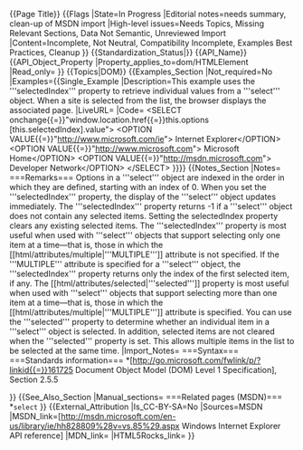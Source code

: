 {{Page Title}}
{{Flags
|State=In Progress
|Editorial notes=needs summary, clean-up of MSDN import
|High-level issues=Needs Topics, Missing Relevant Sections, Data Not Semantic, Unreviewed Import
|Content=Incomplete, Not Neutral, Compatibility Incomplete, Examples Best Practices, Cleanup
}}
{{Standardization_Status|}}
{{API_Name}}
{{API_Object_Property
|Property_applies_to=dom/HTMLElement
|Read_only=
}}
{{Topics|DOM}}
{{Examples_Section
|Not_required=No
|Examples={{Single_Example
|Description=This example uses the '''selectedIndex''' property to retrieve individual values from a '''select''' object. When a site is selected from the list, the browser displays the associated page.
|LiveURL=
|Code=
&lt;SELECT onchange{{=}}"window.location.href{{=}}this.options
    [this.selectedIndex].value"&gt;
&lt;OPTION VALUE{{=}}"http://www.microsoft.com/ie"&gt;
    Internet Explorer&lt;/OPTION&gt;
&lt;OPTION VALUE{{=}}"http://www.microsoft.com"&gt;
    Microsoft Home&lt;/OPTION&gt;
&lt;OPTION VALUE{{=}}"http://msdn.microsoft.com"&gt;
    Developer Network&lt;/OPTION&gt;
&lt;/SELECT&gt;
}}}}
{{Notes_Section
|Notes=
===Remarks===
Options in a '''select''' object are indexed in the order in which they are defined, starting with an index of 0. When you set the '''selectedIndex''' property, the display of the '''select''' object updates immediately.
The '''selectedIndex''' property returns -1 if a '''select''' object does not contain any selected items. Setting the selectedIndex property clears any existing selected items.
The '''selectedIndex''' property is most useful when used with '''select''' objects that support selecting only one item at a time—that is, those in which the [[html/attributes/multiple|'''MULTIPLE''']] attribute is not specified. If the '''MULTIPLE''' attribute is specified for a '''select''' object, the '''selectedIndex''' property returns only the index of the first selected item, if any.
The [[html/attributes/selected|'''selected''']] property is most useful when used with '''select''' objects that support selecting more than one item at a time—that is, those in which the [[html/attributes/multiple|'''MULTIPLE''']] attribute is specified. You can use the '''selected''' property to determine whether an individual item in a '''select''' object is selected. In addition, selected items are not cleared when the '''selected''' property is set. This allows multiple items in the list to be selected at the same time.
|Import_Notes=
===Syntax===
===Standards information===
*[http://go.microsoft.com/fwlink/p/?linkid{{=}}161725 Document Object Model (DOM) Level 1 Specification], Section 2.5.5


}}
{{See_Also_Section
|Manual_sections=
===Related pages (MSDN)===
*<code>select</code>
}}
{{External_Attribution
|Is_CC-BY-SA=No
|Sources=MSDN
|MSDN_link=[http://msdn.microsoft.com/en-us/library/ie/hh828809%28v=vs.85%29.aspx Windows Internet Explorer API reference]
|MDN_link=
|HTML5Rocks_link=
}}